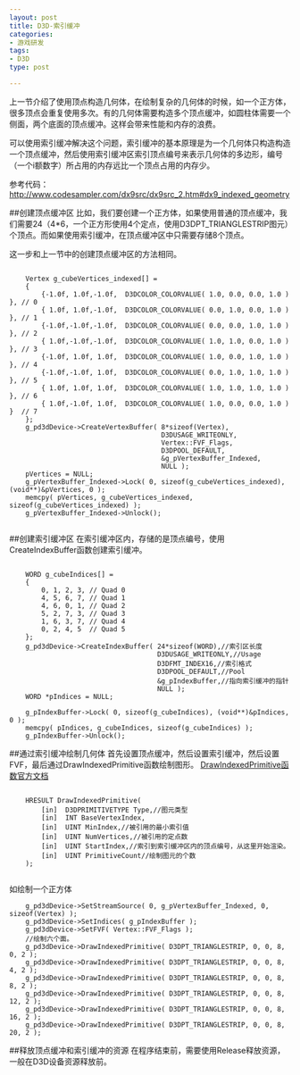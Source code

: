 ```yaml
---
layout: post
title: D3D-索引缓冲
categories:
- 游戏研发
tags: 
- D3D
type: post

---
```



上一节介绍了使用顶点构造几何体，在绘制复杂的几何体的时候，如一个正方体，很多顶点会重复使用多次。有的几何体需要构造多个顶点缓冲，如圆柱体需要一个侧面，两个底面的顶点缓冲。这样会带来性能和内存的浪费。

可以使用索引缓冲解决这个问题，索引缓冲的基本原理是为一个几何体只构造构造一个顶点缓冲，然后使用索引缓冲区索引顶点编号来表示几何体的多边形，编号（一个i额数字）所占用的内存远比一个顶点占用的内存少。

参考代码：http://www.codesampler.com/dx9src/dx9src_2.htm#dx9_indexed_geometry

##创建顶点缓冲区
比如，我们要创建一个正方体，如果使用普通的顶点缓冲，我们需要24（4*6，一个正方形使用4个定点，使用D3DPT_TRIANGLESTRIP图元）个顶点。而如果使用索引缓冲，在顶点缓冲区中只需要存储8个顶点。

这一步和上一节中的创建顶点缓冲区的方法相同。

```

	Vertex g_cubeVertices_indexed[] =
	{
		{-1.0f, 1.0f,-1.0f,  D3DCOLOR_COLORVALUE( 1.0, 0.0, 0.0, 1.0 ) }, // 0
		{ 1.0f, 1.0f,-1.0f,  D3DCOLOR_COLORVALUE( 0.0, 1.0, 0.0, 1.0 ) }, // 1
		{-1.0f,-1.0f,-1.0f,  D3DCOLOR_COLORVALUE( 0.0, 0.0, 1.0, 1.0 ) }, // 2
		{ 1.0f,-1.0f,-1.0f,  D3DCOLOR_COLORVALUE( 1.0, 1.0, 0.0, 1.0 ) }, // 3
		{-1.0f, 1.0f, 1.0f,  D3DCOLOR_COLORVALUE( 1.0, 0.0, 1.0, 1.0 ) }, // 4
		{-1.0f,-1.0f, 1.0f,  D3DCOLOR_COLORVALUE( 0.0, 1.0, 1.0, 1.0 ) }, // 5
		{ 1.0f, 1.0f, 1.0f,  D3DCOLOR_COLORVALUE( 1.0, 1.0, 1.0, 1.0 ) }, // 6
		{ 1.0f,-1.0f, 1.0f,  D3DCOLOR_COLORVALUE( 1.0, 0.0, 0.0, 1.0 ) }  // 7
	};
	g_pd3dDevice->CreateVertexBuffer( 8*sizeof(Vertex),
		                              D3DUSAGE_WRITEONLY,
									  Vertex::FVF_Flags,
		                              D3DPOOL_DEFAULT,
									  &g_pVertexBuffer_Indexed,
									  NULL );
	pVertices = NULL;
	g_pVertexBuffer_Indexed->Lock( 0, sizeof(g_cubeVertices_indexed), (void**)&pVertices, 0 );
	memcpy( pVertices, g_cubeVertices_indexed, sizeof(g_cubeVertices_indexed) );
	g_pVertexBuffer_Indexed->Unlock();


```

##创建索引缓冲区
在索引缓冲区内，存储的是顶点编号，使用CreateIndexBuffer函数创建索引缓冲。

```

	WORD g_cubeIndices[] =
	{
		0, 1, 2, 3, // Quad 0
		4, 5, 6, 7, // Quad 1
		4, 6, 0, 1, // Quad 2
		5, 2, 7, 3, // Quad 3
		1, 6, 3, 7, // Quad 4
		0, 2, 4, 5  // Quad 5
	};
	g_pd3dDevice->CreateIndexBuffer( 24*sizeof(WORD),//索引区长度
									 D3DUSAGE_WRITEONLY,//Usage
									 D3DFMT_INDEX16,//索引格式
									 D3DPOOL_DEFAULT,//Pool
									 &g_pIndexBuffer,//指向索引缓冲的指针
									 NULL );
	WORD *pIndices = NULL;

	g_pIndexBuffer->Lock( 0, sizeof(g_cubeIndices), (void**)&pIndices, 0 );
	memcpy( pIndices, g_cubeIndices, sizeof(g_cubeIndices) );
	g_pIndexBuffer->Unlock();

```
##通过索引缓冲绘制几何体
首先设置顶点缓冲，然后设置索引缓冲，然后设置FVF，最后通过DrawIndexedPrimitive函数绘制图形。
[DrawIndexedPrimitive函数官方文档](http://msdn.microsoft.com/en-us/library/windows/desktop/bb174369.aspx)

```

	HRESULT DrawIndexedPrimitive(
		[in]  D3DPRIMITIVETYPE Type,//图元类型
		[in]  INT BaseVertexIndex,
		[in]  UINT MinIndex,//被引用的最小索引值
		[in]  UINT NumVertices,//被引用的定点数
		[in]  UINT StartIndex,//索引到索引缓冲区内的顶点编号，从这里开始渲染。
		[in]  UINT PrimitiveCount//绘制图元的个数
	);


```

如绘制一个正方体

```
	g_pd3dDevice->SetStreamSource( 0, g_pVertexBuffer_Indexed, 0, sizeof(Vertex) );
	g_pd3dDevice->SetIndices( g_pIndexBuffer );
	g_pd3dDevice->SetFVF( Vertex::FVF_Flags );
	//绘制六个面。
    g_pd3dDevice->DrawIndexedPrimitive( D3DPT_TRIANGLESTRIP, 0, 0, 8,  0, 2 );
    g_pd3dDevice->DrawIndexedPrimitive( D3DPT_TRIANGLESTRIP, 0, 0, 8,  4, 2 );
    g_pd3dDevice->DrawIndexedPrimitive( D3DPT_TRIANGLESTRIP, 0, 0, 8,  8, 2 );
    g_pd3dDevice->DrawIndexedPrimitive( D3DPT_TRIANGLESTRIP, 0, 0, 8, 12, 2 );
    g_pd3dDevice->DrawIndexedPrimitive( D3DPT_TRIANGLESTRIP, 0, 0, 8, 16, 2 );
    g_pd3dDevice->DrawIndexedPrimitive( D3DPT_TRIANGLESTRIP, 0, 0, 8, 20, 2 );

```
##释放顶点缓冲和索引缓冲的资源
在程序结束前，需要使用Release释放资源，一般在D3D设备资源释放前。


